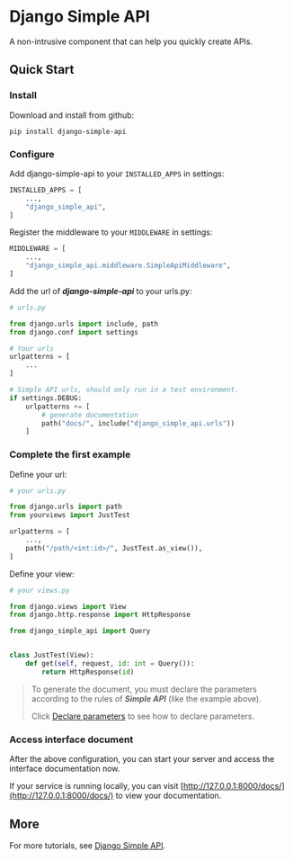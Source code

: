 # Django Simple API

A non-intrusive component that can help you quickly create APIs.

## Quick Start

### Install

Download and install from github:

```
pip install django-simple-api
```

### Configure

Add django-simple-api to your `INSTALLED_APPS` in settings:

```python
INSTALLED_APPS = [
    ...,
    "django_simple_api",
]
```

Register the middleware to your `MIDDLEWARE` in settings:

```python
MIDDLEWARE = [
    ...,
    "django_simple_api.middleware.SimpleApiMiddleware",
]
```

Add the url of ***django-simple-api*** to your urls.py:

```python
# urls.py

from django.urls import include, path
from django.conf import settings

# Your urls
urlpatterns = [
    ...
]

# Simple API urls, should only run in a test environment.
if settings.DEBUG:
    urlpatterns += [
        # generate documentation
        path("docs/", include("django_simple_api.urls"))
    ]
```

### Complete the first example

Define your url:

```python
# your urls.py

from django.urls import path
from yourviews import JustTest

urlpatterns = [
    ...,
    path("/path/<int:id>/", JustTest.as_view()),
]
```

Define your view:

```python
# your views.py

from django.views import View
from django.http.response import HttpResponse

from django_simple_api import Query


class JustTest(View):
    def get(self, request, id: int = Query()):
        return HttpResponse(id)
```

> To generate the document, you must declare the parameters according to the  rules of ***Simple API*** (like the example above).
>
> Click [Declare parameters](https://django-simple-api.aber.sh/declare-parameters/) to see how to declare parameters.

### Access interface document

After the above configuration, you can start your server and access the interface documentation now.

If your service is running locally, you can visit [http://127.0.0.1:8000/docs/](http://127.0.0.1:8000/docs/) to view
your documentation.

## More

For more tutorials, see [Django Simple API](https://django-simple-api.aber.sh/).
